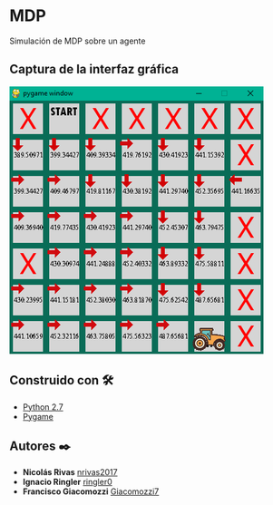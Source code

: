 # MDP
Simulación de MDP sobre un agente

## Captura de la interfaz gráfica

![Captura](images/interfaz.png)
## Construido con 🛠️

* [Python 2.7](https://www.python.org/downloads/release/python-2718/)
* [Pygame](https://www.pygame.org/)

## Autores ✒️

* **Nicolás Rivas** [nrivas2017](https://github.com/nrivas2017)
* **Ignacio Ringler** [ringler0](https://github.com/ringler0)
* **Francisco Giacomozzi** [Giacomozzi7](https://github.com/Giacomozzi7)